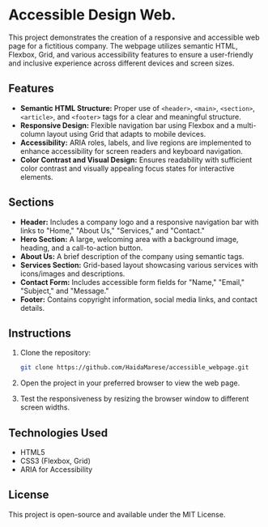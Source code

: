 # Accessible Design Web. 

This project demonstrates the creation of a responsive and accessible web page for a fictitious company. The webpage utilizes semantic HTML, Flexbox, Grid, and various accessibility features to ensure a user-friendly and inclusive experience across different devices and screen sizes.

## Features

- **Semantic HTML Structure:** Proper use of `<header>`, `<main>`, `<section>`, `<article>`, and `<footer>` tags for a clear and meaningful structure.
- **Responsive Design:** Flexible navigation bar using Flexbox and a multi-column layout using Grid that adapts to mobile devices.
- **Accessibility:** ARIA roles, labels, and live regions are implemented to enhance accessibility for screen readers and keyboard navigation.
- **Color Contrast and Visual Design:** Ensures readability with sufficient color contrast and visually appealing focus states for interactive elements.

## Sections

- **Header:** Includes a company logo and a responsive navigation bar with links to "Home," "About Us," "Services," and "Contact."
- **Hero Section:** A large, welcoming area with a background image, heading, and a call-to-action button.
- **About Us:** A brief description of the company using semantic tags.
- **Services Section:** Grid-based layout showcasing various services with icons/images and descriptions.
- **Contact Form:** Includes accessible form fields for "Name," "Email," "Subject," and "Message."
- **Footer:** Contains copyright information, social media links, and contact details.

 ## Instructions

1. Clone the repository:
    ```bash
    git clone https://github.com/HaidaMarese/accessible_webpage.git
    ```
2. Open the project in your preferred browser to view the web page.

3. Test the responsiveness by resizing the browser window to different screen widths.

## Technologies Used

- HTML5
- CSS3 (Flexbox, Grid)
- ARIA for Accessibility

## License

This project is open-source and available under the MIT License.
